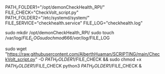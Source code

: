 
PATH_FOLDER1="/opt/demonCheckHealth_RPI/"
FILE_CHECK="CheckVolt_script.py"
PATH_FOLDER2="/etc/systemd/system/"
FILE_SERVICE="checkhealth.service"
FILE_LOG="checkhealth.log"

sudo mkdir /opt/demonCheckHealth_RPI/
sudo touch /var/log/$FILE_LOG
sudo chmod 666 /var/log/$FILE_LOG

sudo wget "https://raw.githubusercontent.com/AlberthHuaman/SCRIPTING/main/CheckVolt_script.py" -O $PATH_FOLDER1/$FILE_CHECK && sudo chmod +x $PATH_FOLDER1/$FILE_CHECK
python3 $PATH_FOLDER1/$FILE_CHECK &




